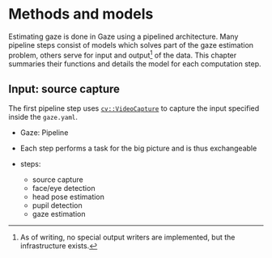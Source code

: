 # Methods and models

Estimating gaze is done in Gaze using a pipelined architecture. Many pipeline
steps consist of models which solves part of the gaze estimation problem,
others serve for input and output[^iopipeline] of the data.
This chapter summaries their functions and details the model for each
computation step.

## Input: source capture

The first pipeline step uses
[`cv::VideoCapture`](https://docs.opencv.org/3.1.0/d8/dfe/classcv_1_1VideoCapture.html)
to capture the input specified inside the `gaze.yaml`.


[^iopipeline]: As of writing, no special output writers are implemented, but
  the infrastructure exists.


- Gaze: Pipeline
- Each step performs a task for the big picture and is thus exchangeable

- steps:
  - source capture
  - face/eye detection
  - head pose estimation
  - pupil detection
  - gaze estimation
